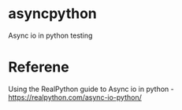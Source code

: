 # asyncpython
Async io in python testing

# Referene
Using the RealPython guide to Async io in python - https://realpython.com/async-io-python/
